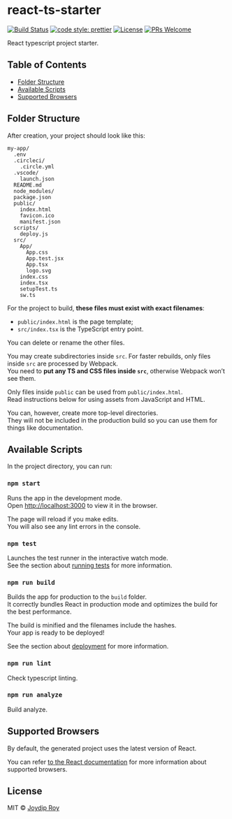 # react-ts-starter

[![Build Status](https://travis-ci.org/rjoydip/react-ts-starter.svg?branch=master)](https://travis-ci.org/rjoydip/react-ts-starter)
[![code style: prettier](https://img.shields.io/badge/code_style-prettier-ff69b4.svg?style=flat-square)](https://github.com/prettier/prettier)
[![License](https://img.shields.io/npm/l/make-coverage-badge.svg)](https://github.com/rjoydip/react-ts-starter/blob/master/LICENSE)
[![PRs Welcome](https://img.shields.io/badge/PRs-welcome-brightgreen.svg)](https://reactjs.org/docs/how-to-contribute.html#your-first-pull-request)

React typescript project starter.

## Table of Contents

- [Folder Structure](#folder-structure)
- [Available Scripts](#available-scripts)
- [Supported Browsers](#supported-browsers)

## Folder Structure

After creation, your project should look like this:

```
my-app/
  .env
  .circleci/
    .circle.yml
  .vscode/
    launch.json
  README.md
  node_modules/
  package.json
  public/
    index.html
    favicon.ico
    manifest.json
  scripts/
    deploy.js
  src/
    App/
      App.css
      App.test.jsx
      App.tsx
      logo.svg
    index.css
    index.tsx
    setupTest.ts
    sw.ts
```

For the project to build, **these files must exist with exact filenames**:

- `public/index.html` is the page template;
- `src/index.tsx` is the TypeScript entry point.

You can delete or rename the other files.

You may create subdirectories inside `src`. For faster rebuilds, only files inside `src` are processed by Webpack.<br>
You need to **put any TS and CSS files inside `src`**, otherwise Webpack won’t see them.

Only files inside `public` can be used from `public/index.html`.<br>
Read instructions below for using assets from JavaScript and HTML.

You can, however, create more top-level directories.<br>
They will not be included in the production build so you can use them for things like documentation.

## Available Scripts

In the project directory, you can run:

### `npm start`

Runs the app in the development mode.<br>
Open [http://localhost:3000](http://localhost:3000) to view it in the browser.

The page will reload if you make edits.<br>
You will also see any lint errors in the console.

### `npm test`

Launches the test runner in the interactive watch mode.<br>
See the section about [running tests](#running-tests) for more information.

### `npm run build`

Builds the app for production to the `build` folder.<br>
It correctly bundles React in production mode and optimizes the build for the best performance.

The build is minified and the filenames include the hashes.<br>
Your app is ready to be deployed!

See the section about [deployment](#deployment) for more information.

### `npm run lint`

Check typescript linting.

### `npm run analyze`

Build analyze.

## Supported Browsers

By default, the generated project uses the latest version of React.

You can refer [to the React documentation](https://reactjs.org/docs/react-dom.html#browser-support) for more information about supported browsers.

## License

MIT © [Joydip Roy](https://github.com/rjoydip)
